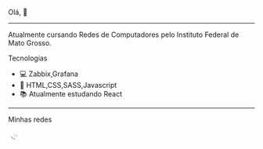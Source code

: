 <p>Olá, 👋</p>
<hr>
<p>Atualmente cursando Redes de Computadores pelo Instituto Federal de Mato Grosso.</p>
Tecnologias<br>
<ul>
  <li>💻 Zabbix,Grafana </li>
  <li>🏁 HTML,CSS,SASS,Javascript</li>
  <li>📚 Atualmente estudando React</li>
 </ul>
 <hr>
 <p>Minhas redes</p>
 <a href="https://www.frontendmentor.io/profile/fbs4ntos"><img width='25rem' src="https://raw.githubusercontent.com/fabioaes/challenge-notification-screen/main/images/favicon-32x32.png" alt=""></a> 
 <a href="https://codepen.io/fbs4ntos"><img width='25rem' src="https://cpwebassets.codepen.io/assets/favicon/logo-pin-8f3771b1072e3c38bd662872f6b673a722f4b3ca2421637d5596661b4e2132cc.svg" alt=""></a>
  <a href="https://www.linkedin.com/in/fabio-santos-/"><img width='25rem' src="https://cdn-icons-png.flaticon.com/512/174/174857.png" alt=""></a>
